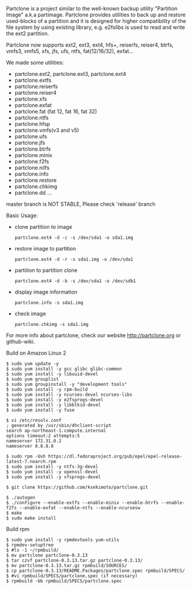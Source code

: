 Partclone is a project similar to the well-known backup utility "Partition Image" a.k.a partimage. Partclone provides utilities to back up and restore used-blocks of a partition and it is designed for higher compatibility of the file system by using existing library, e.g. e2fslibs is used to read and write the ext2 partition.

Partclone now supports ext2, ext3, ext4, hfs+, reiserfs, reiser4, btrfs, vmfs3, vmfs5, xfs, jfs, ufs, ntfs, fat(12/16/32), exfat...

We made some utilities:

* partclone.ext2, partclone.ext3, partclone.ext4
* partclone.extfs
* partclone.reiserfs
* partclone.reiser4
* partclone.xfs
* partclone.exfat
* partclone.fat (fat 12, fat 16, fat 32)
* partclone.ntfs
* partclone.hfsp
* partclone.vmfs(v3 and v5)
* partclone.ufs
* partclone.jfs
* partclone.btrfs
* partclone.minix
* partclone.f2fs
* partclone.nilfs
* partclone.info 
* partclone.restore
* partclone.chkimg
* partclone.dd
...

master branch is NOT STABLE, Please check 'release' branch

Basic Usage:

 - clone partition to image

    `partclone.ext4 -d -c -s /dev/sda1 -o sda1.img`

 - restore image to partition

    `partclone.ext4 -d -r -s sda1.img -o /dev/sda1`

 - partiiton to partition clone

    `partclone.ext4 -d -b -s /dev/sda1 -o /dev/sdb1`

 - display image information

    `partclone.info -s sda1.img`

 - check image

    `partclone.chkimg -s sda1.img`

For more info about partclone, check our website http://partclone.org or github-wiki.

Build on Amazon Linux 2

    $ sudo yum update -y
    $ sudo yum install -y gcc glibc glibc-common 
    $ sudo yum install -y libuuid-devel
    $ sudo yum grouplist
    $ sudo yum groupinstall -y "development tools"
    $ sudo yum install -y rpm-build
    $ sudo yum install -y ncurses-devel ncurses-libs
    $ sudo yum install -y e2fsprogs-devel
    $ sudo yum install -y libblkid-devel
    $ sudo yum install -y fuse

    $ vi /etc/resolv.conf
    ; generated by /usr/sbin/dhclient-script
    search ap-northeast-1.compute.internal
    options timeout:2 attempts:5
    nameserver 172.31.0.2
    nameserver 8.8.8.8

    $ sudo rpm -Uvh https://dl.fedoraproject.org/pub/epel/epel-release-latest-7.noarch.rpm
    $ sudo yum install -y ntfs-3g-devel
    $ sudo yum install -y openssl-devel
    $ sudo yum install -y xfsprogs-devel

    $ git clone https://github.com/ksekimoto/partclone.git

    $ ./autogen
    $ ./configure --enable-extfs --enable-minix --enable-btrfs --enable-f2fs --enable-exfat --enable-ntfs --enable-ncursesw
    $ make
    $ sudo make install

Build rpm

    $ sudo yum install -y rpmdevtools yum-utils
    $ rpmdev-setuptree
    $ #ls -1 ~/rpmbuild/
    $ mv partclone partclone-0.3.13
    $ tar czvf partclone-0.3.13.tar.gz partclone-0.3.13/
    $ mv partclone-0.3.13.tar.gz rpmbuild/SOURCES/
    $ cp partclone-0.3.13/README.Packages/partclone.spec rpmbuild/SPECS/
    $ #vi rpmbuild/SPECS/partclone.spec (if necessary)
    $ rpmbuild -bb rpmbuild/SPECS/partclone.spec
